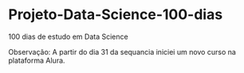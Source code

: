 # Projeto-Data-Science-100-dias

100 dias de estudo em Data Science

Observação: A partir do dia 31 da sequancia iniciei um novo curso na plataforma Alura.